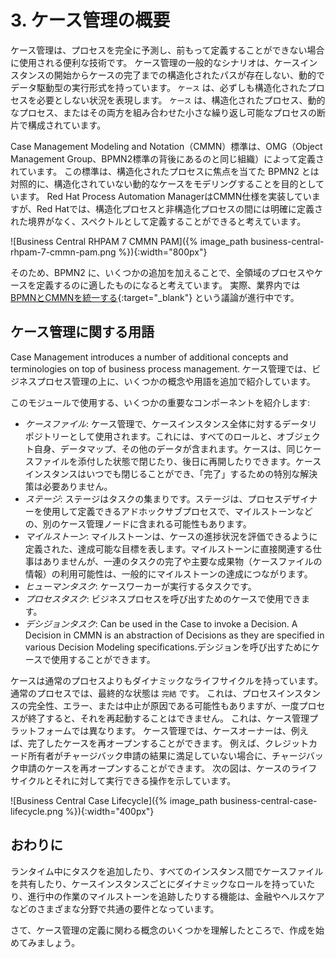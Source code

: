 # 3. ケース管理の概要

ケース管理は、プロセスを完全に予測し、前もって定義することができない場合に使用される便利な技術です。
ケース管理の一般的なシナリオは、ケースインスタンスの開始からケースの完了までの構造化されたパスが存在しない、動的でデータ駆動型の実行形式を持っています。
`ケース` は、必ずしも構造化されたプロセスを必要としない状況を表現します。
`ケース` は、構造化されたプロセス、動的なプロセス、またはその両方を組み合わせた小さな繰り返し可能なプロセスの断片で構成されています。

Case Management Modeling and Notation（CMMN）標準は、OMG（Object Management Group、BPMN2標準の背後にあるのと同じ組織）によって定義されています。
この標準は、構造化されたプロセスに焦点を当てた BPMN2 とは対照的に、構造化されていない動的なケースをモデリングすることを目的としています。
Red Hat Process Automation ManagerはCMMN仕様を実装していますが、Red Hatでは、構造化プロセスと非構造化プロセスの間には明確に定義された境界がなく、スペクトルとして定義することができると考えています。

![Business Central RHPAM 7 CMMN PAM]({% image_path business-central-rhpam-7-cmmn-pam.png %}){:width="800px"}

そのため、BPMN2 に、いくつかの追加を加えることで、全領域のプロセスやケースを定義するのに適したものになると考えています。
実際、業界内では[BPMNとCMMNを統一する](https://methodandstyle.com/bpmn-cmmn-compared/){:target="_blank"} という議論が進行中です。

## ケース管理に関する用語

Case Management introduces a number of additional concepts and terminologies on top of business process management.
ケース管理では、ビジネスプロセス管理の上に、いくつかの概念や用語を追加で紹介しています。

このモジュールで使用する、いくつかの重要なコンポーネントを紹介します:

- _ケースファイル_: ケース管理で、ケースインスタンス全体に対するデータリポジトリーとして使用されます。これには、すべてのロールと、オブジェクト自身、データマップ、その他のデータが含まれます。ケースは、同じケースファイルを添付した状態で閉じたり、後日に再開したりできます。ケースインスタンスはいつでも閉じることができ、「完了」するための特別な解決策は必要ありません。
- _ステージ_: ステージはタスクの集まりです。ステージは、プロセスデザイナーを使用して定義できるアドホックサブプロセスで、マイルストーンなどの、別のケース管理ノードに含まれる可能性もあります。
- _マイルストーン_: マイルストーンは、ケースの進捗状況を評価できるように定義された、達成可能な目標を表します。マイルストーンに直接関連する仕事はありませんが、一連のタスクの完了や主要な成果物（ケースファイルの情報）の利用可能性は、一般的にマイルストーンの達成につながります。
- _ヒューマンタスク_: ケースワーカーが実行するタスクです。
- _プロセスタスク_: ビジネスプロセスを呼び出すためのケースで使用できます。
- _デシジョンタスク_: Can be used in the Case to invoke a Decision. A Decision in CMMN is an abstraction of Decisions as they are specified in various Decision Modeling specifications.デシジョンを呼び出すためにケースで使用することができます。

ケースは通常のプロセスよりもダイナミックなライフサイクルを持っています。
通常のプロセスでは、最終的な状態は `完結` です。
これは、プロセスインスタンスの完全性、エラー、または中止が原因である可能性もありますが、一度プロセスが終了すると、それを再起動することはできません。
これは、ケース管理プラットフォームでは異なります。
ケース管理では、ケースオーナーは、例えば、完了したケースを再オープンすることができます。
例えば、クレジットカード所有者がチャージバック申請の結果に満足していない場合に、チャージバック申請のケースを再オープンすることができます。
次の図は、ケースのライフサイクルとそれに対して実行できる操作を示しています。

![Business Central Case  Lifecycle]({% image_path business-central-case-lifecycle.png %}){:width="400px"}

## おわりに

ランタイム中にタスクを追加したり、すべてのインスタンス間でケースファイルを共有したり、ケースインスタンスごとにダイナミックなロールを持っていたり、進行中の作業のマイルストーンを追跡したりする機能は、金融やヘルスケアなどのさまざまな分野で共通の要件となっています。

さて、ケース管理の定義に関わる概念のいくつかを理解したところで、作成を始めてみましょう。
